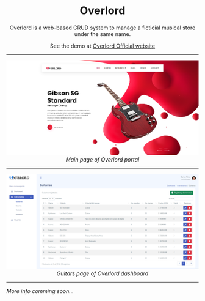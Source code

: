 <div align="center">

# Overlord

Overlord is a web-based CRUD system to manage a ficticial musical store under the same name. 

See the demo at [Overlord Official website](https://overlordmusic.000webhostapp.com/)

---

![Main page of Overlord portal](main-portal-page.png)
*Main page of Overlord portal*

---

![Guitars page of Overlord dashboard](guitar-dashboard-page.png)
*Guitars page of Overlord dashboard*

</div>

---

*More info comming soon...*
